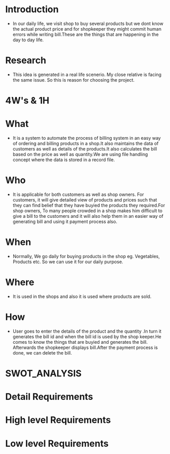 # Introduction
* In our daily life, we visit shop to buy several products but we dont know the actual product price and for shopkeeper they might commit human errors while writing bill.These are the things that are happening in the day to day life.

 # Research 
 * This idea is generated in a real life scenerio. My close relative is facing the same issue. So this is reason for choosing the project.

 # 4W's & 1H
 # What 
 * It is a system to automate the process of billing system in an easy way of ordering and billing products in a shop.It also maintains the data of customers as well as details of the products.It also calculates the bill based on the price as well as quantity.We are using file handling concept where the data is stored in a record file. 
 # Who
 * It is applicable for both customers as well as shop owners. For customers, it will give detailed view of products and prices such that they can find belief that they have buyied the products they required.For shop owners, To many people crowded in a shop makes him difficult to give a bill to the customers and it will also help them in an easier way of generating bill and using it payment process also.
 # When
 * Normally, We go daily for buying products in the shop eg. Vegetables, Products etc. So we can use it for our daily purpose.
 # Where
 * It is used in the shops and also it is used where products are sold.
 # How 
 * User goes to enter the details of the product and the quantity .In turn it generates the bill id and when the bill id is used by the shop keeper.He comes to know the things that are buyied and generates the bill. Afterwards the shopkeeper displays bill.After the payment process is done, we can delete the bill.
 
 # SWOT_ANALYSIS
 # Detail Requirements
 # High level Requirements
 # Low level Requirements 